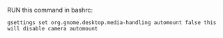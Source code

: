 RUN this command in bashrc: 

```gsettings set org.gnome.desktop.media-handling automount false this will disable camera automount```
